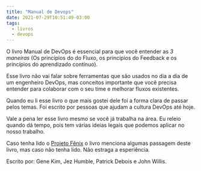 ```yaml
---
title: "Manual de Devops"
date: 2021-07-29T10:51:49-03:00
tags:
  - livros
  - devops
---
```


O livro Manual de DevOps é essencial para que você entender as *3 maneiras* (Os princípios do do Fluxo, os princípios do Feedback e os princípios do aprendizado contínuo).

Esse livro não vai falar sobre ferramentas  que são usados no dia a dia de um engenheiro DevOps, mas conceitos importante que você precisa entender para colaborar com o seu time e melhorar fluxos existentes.

Quando eu li esse livro o que mais gostei dele foi a forma clara de passar pelos temas. Foi escrito por pessoas que ajudam a cultura DevOps até hoje.

Vale a pena ler esse livro mesmo se você já trabalha na área. Eu releio quando dá tempo, pois tem várias ideias legais que podemos aplicar no nosso trabalho.

Caso tenha lido o [Projeto Fênix](https://leobarros.net.br/books/projeto-fenix/) o livro menciona algumas passagem deste livro, mas caso não tenha lido. Não estraga a esperiência.

Escrito por: Gene Kim, Jez Humble, Patrick Debois e John Willis.
